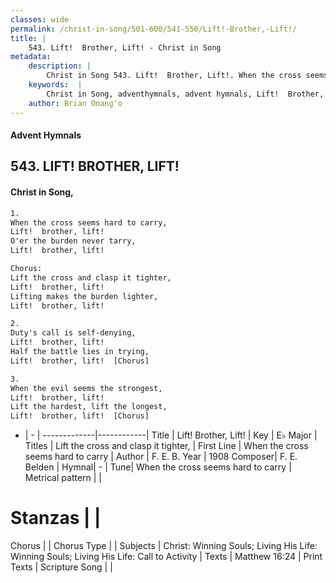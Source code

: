```yaml
---
classes: wide
permalink: /christ-in-song/501-600/541-550/Lift!-Brother,-Lift!/
title: |
    543. Lift!  Brother, Lift! - Christ in Song
metadata:
    description: |
        Christ in Song 543. Lift!  Brother, Lift!. When the cross seems hard to carry, Lift!  brother, lift! O'er the burden never tarry, Lift!  brother, lift! Chorus: Lift the cross and clasp it tighter, Lift!  brother, lift! Lifting makes the burden lighter, Lift!  brother, lift!
    keywords:  |
        Christ in Song, adventhymnals, advent hymnals, Lift!  Brother, Lift!, When the cross seems hard to carry. Lift the cross and clasp it tighter,
    author: Brian Onang'o
---
```


#### Advent Hymnals
## 543. LIFT!  BROTHER, LIFT!
####  Christ in Song,

```txt
1.
When the cross seems hard to carry,
Lift!  brother, lift!
O'er the burden never tarry,
Lift!  brother, lift!

Chorus:
Lift the cross and clasp it tighter,
Lift!  brother, lift!
Lifting makes the burden lighter,
Lift!  brother, lift!

2.
Duty's call is self-denying,
Lift!  brother, lift!
Half the battle lies in trying,
Lift!  brother, lift!  [Chorus]

3.
When the evil seems the strongest,
Lift!  brother, lift!
Lift the hardest, lift the longest,
Lift!  brother, lift!  [Chorus]


```

- |   -  |
-------------|------------|
Title | Lift!  Brother, Lift! |
Key | E♭ Major |
Titles | Lift the cross and clasp it tighter, |
First Line | When the cross seems hard to carry |
Author | F. E. B.
Year | 1908
Composer| F. E. Belden |
Hymnal|  - |
Tune| When the cross seems hard to carry |
Metrical pattern | |
# Stanzas |  |
Chorus |  |
Chorus Type |  |
Subjects | Christ: Winning Souls; Living His Life: Winning Souls; Living His Life: Call to Activity |
Texts | Matthew 16:24 |
Print Texts | 
Scripture Song |  |
    
